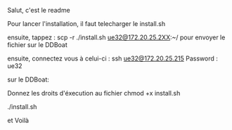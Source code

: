 Salut, c'est le readme

Pour lancer l'installation, il faut telecharger le install.sh

ensuite, tappez :
scp -r ./install.sh ue32@172.20.25.2XX:~/ 
pour envoyer le fichier sur le DDBoat

ensuite, connectez vous à celui-ci :
ssh ue32@172.20.25.215
Password : ue32

sur le DDBoat:

Donnez les droits d'éxecution au fichier
chmod +x install.sh

./install.sh

et Voilà



